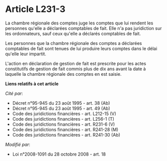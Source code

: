 # Article L231-3

La chambre régionale des comptes juge les comptes que lui rendent les personnes qu'elle a déclarées comptables de fait. Elle
n'a pas juridiction sur les ordonnateurs, sauf ceux qu'elle a déclarés comptables de fait.

Les personnes que la chambre régionale des comptes a déclarées comptables de fait sont tenues de lui produire leurs comptes
dans le délai qu'elle leur impartit. 

L'action en déclaration de gestion de fait est prescrite pour les actes constitutifs de gestion de fait commis plus de dix
ans avant la date à laquelle la chambre régionale des comptes en est saisie.

**Liens relatifs à cet article**

_Cité par_:

  - Décret n°95-945 du 23 août 1995 - art. 38 (Ab)
  - Décret n°95-945 du 23 août 1995 - art. 49 (Ab)
  - Code des juridictions financières - art. L212-15 (V)
  - Code des juridictions financières - art. L256-1 (T)
  - Code des juridictions financières - art. R231-6 (V)
  - Code des juridictions financières - art. R241-28 (M)
  - Code des juridictions financières - art. R241-30 (Ab)

_Modifié par_:

  - Loi n°2008-1091 du 28 octobre 2008 - art. 18

